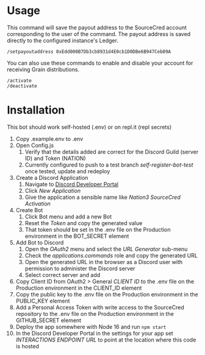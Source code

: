 # Usage
This command will save the payout address to the SourceCred account corresponding to the user of the command. The payout address is saved directly to the configured instance's Ledger.
```
/setpayoutaddress 0xEdd000B7Db3cb8931d4E0cb1D0DBe6B947Ceb09A
```

You can also use these commands to enable and disable your account for receiving Grain distributions.
```
/activate
/deactivate
```

# Installation
This bot should work self-hosted (.env) or on repl.it (repl secrets)

1. Copy .example.env to .env
2. Open Config.js
   1. Verify that the details added are correct for the Discord Guild (server ID) and Token (NATION)
   2. Currently configured to push to a test branch *self-register-bot-test* once tested, update and redeploy
3. Create a Discord Application
   1. Navigate to [Discord Developer Portal](https://discord.com/developers/applications)
   2. Click *New Application*
   3. Give the application a sensible name like *Nation3 SourceCred Activation*
4. Create Bot
   1. Click Bot menu and add a new Bot
   2. Reset the *Token* and copy the generated value
   3. That token should be set in the .env file on the Production environment in the BOT_SECRET element 
5. Add Bot to Discord
   1. Open the *OAuth2* menu and select the *URL Generator* sub-menu
   2. Check the *applications.commands* role and copy the generated URL
   3. Open the generated URL in the browser as a Discord user with permission to administer the Discord server
   4. Select correct server and add
6. Copy Client ID from OAuth2 > General *CLIENT ID* to the .env file on the Production environment in the CLIENT_ID element
7. Copy the public key to the .env file on the Production environment in the PUBLIC_KEY element 
8. Add a Personal Access Token with write access to the SourceCred repository to the .env file on the Production environment in the GITHUB_SECRET element
9. Deploy the app somewhere with Node 16 and run `npm start`
10. In the Discord Developer Portal in the settings for your app set *INTERACTIONS ENDPOINT URL* to point at the location where this code is hosted
